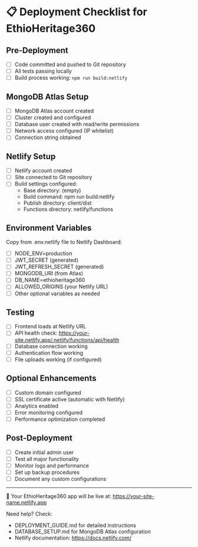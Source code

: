 
# 📋 Deployment Checklist for EthioHeritage360

## Pre-Deployment
- [ ] Code committed and pushed to Git repository
- [ ] All tests passing locally
- [ ] Build process working: `npm run build:netlify`

## MongoDB Atlas Setup
- [ ] MongoDB Atlas account created
- [ ] Cluster created and configured
- [ ] Database user created with read/write permissions
- [ ] Network access configured (IP whitelist)
- [ ] Connection string obtained

## Netlify Setup
- [ ] Netlify account created
- [ ] Site connected to Git repository
- [ ] Build settings configured:
  - Base directory: (empty)
  - Build command: npm run build:netlify
  - Publish directory: client/dist
  - Functions directory: netlify/functions

## Environment Variables
Copy from .env.netlify file to Netlify Dashboard:
- [ ] NODE_ENV=production
- [ ] JWT_SECRET (generated)
- [ ] JWT_REFRESH_SECRET (generated)
- [ ] MONGODB_URI (from Atlas)
- [ ] DB_NAME=ethioheritage360
- [ ] ALLOWED_ORIGINS (your Netlify URL)
- [ ] Other optional variables as needed

## Testing
- [ ] Frontend loads at Netlify URL
- [ ] API health check: https://your-site.netlify.app/.netlify/functions/api/health
- [ ] Database connection working
- [ ] Authentication flow working
- [ ] File uploads working (if configured)

## Optional Enhancements
- [ ] Custom domain configured
- [ ] SSL certificate active (automatic with Netlify)
- [ ] Analytics enabled
- [ ] Error monitoring configured
- [ ] Performance optimization completed

## Post-Deployment
- [ ] Create initial admin user
- [ ] Test all major functionality
- [ ] Monitor logs and performance
- [ ] Set up backup procedures
- [ ] Document any custom configurations

---

🎉 Your EthioHeritage360 app will be live at: https://your-site-name.netlify.app

Need help? Check:
- DEPLOYMENT_GUIDE.md for detailed instructions
- DATABASE_SETUP.md for MongoDB Atlas configuration
- Netlify documentation: https://docs.netlify.com/
